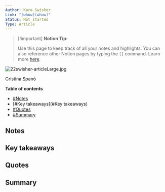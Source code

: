 ```yaml
---
Author: Kara Swisher
Link: "[whow](whow)"
Status: Not started
Type: Article
---
```

> [!important] **Notion Tip:**
> 
> Use this page to keep track of all your notes and highlights. You can also reference other Notion pages by typing the `[[` command. Learn more [here](https://www.notion.so/help/create-links-and-backlinks).

![22swisher-articleLarge.jpg](22swisher-articleLarge.jpg)

Cristina Spanò

**Table of contents**

- [#Notes](#Notes)
- [#Key takeaways](#Key takeaways)
- [#Quotes](#Quotes)
- [#Summary](#Summary)

  

## Notes

## Key takeaways

## Quotes

## Summary






